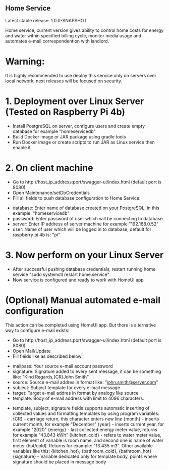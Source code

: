 ## Home Service

Latest stable release: 1.0.0-SNAPSHOT

Home service, current version gives ability to control home costs for energy and water within specified billing cycle, monitor media usage and automates e-mail correspondention with landlord.

# Warning:
It is highly recommended to use deploy this service only on servers over local network, next releases will be focused on security.

# 1. Deployment over Linux Server (Tested on Raspberry Pi 4b)
* Install PostgreSQL on server, configure users and create empty database for example "homeservicedb"
* Build Docker image or JAR package using gradle tools
* Run Docker image or create scripts to run JAR as Linux service then enable it 
# 2. On client machine
* Go to http://host_ip_address:port/swagger-ui/index.html (default port is 8080)
* Open Maintenance/setDbCredentials
* Fill all fields to push database configuration to Home Service:
- database: Enter name of database created on your PostgreSQL, in this example: "homeservicedb"
- password: Enter password of user which will be connecting to database
- server: Enter IP address of server machine for example "192.168.0.52"
- user: Name of user which will be logged in to database, default for raspberry pi 4b is: "pi"
# 3. Now perform on your Linux Server
* After successful pushing database credentials, restart running home service "sudo systemctl restart home.service"
* Now service is configured and ready to work with HomeUI app

# (Optional) Manual automated e-mail configuration
This action can be completed using HomeUI app. But there is alternative way to configure e-mail exists:
* Go to http://host_ip_address:port/swagger-ui/index.html (default port is 8080)
* Open Mail/Update
* Fill fields like as described below:
- mailpass: Your source e-mail account password
- signature: Signature added to every sent message, it can be something like: "Kind Regards,{CR}John Smith"
- source: Source e-mail addres in format like: "john.smith@server.com"
- subject: Subject template for every e-mail message
- target: Target e-mail addres in format by analogy like source
- template: Body of e-mail address with limit to 4096 characters.

* template, subject, signature fields supports automatic inserting of collected values and formatting templates by using program variables:
{CR} - carriage return, this character enters new line
{month} - inserts current month, for example "December"
{year} - inserts current year, for example "2020"
{energy} - last collected energy meter value, returns for example "43.843 kWh"
{kitchen_cold} - refers to water meter value, first element of variable is room name, and second one is name of water meter (hot/cold). Returns for example: "13.435 m3". Other available variables like this: {kitchen_hot}, {bathroom_cold}, {bathroom_hot}
{signature} - Variable dedicated only for template body, points where signature should be placed in message body
